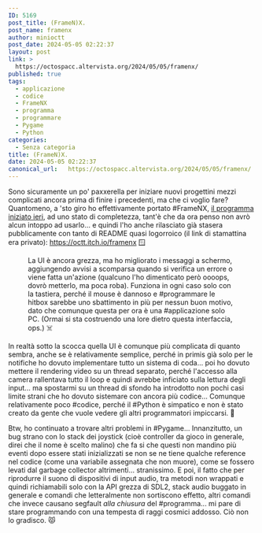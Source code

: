 ```yaml
---
ID: 5169
post_title: (FrameN)X.
post_name: framenx
author: minioctt
post_date: 2024-05-05 02:22:37
layout: post
link: >
  https://octospacc.altervista.org/2024/05/05/framenx/
published: true
tags:
  - applicazione
  - codice
  - FrameNX
  - programma
  - programmare
  - Pygame
  - Python
categories:
  - Senza categoria
title: (FrameN)X.
date: 2024-05-05 02:22:37
canonical_url:   https://octospacc.altervista.org/2024/05/05/framenx/
---
```

<!-- wp:paragraph -->
<p>Sono sicuramente un po' paxxerella per iniziare nuovi progettini mezzi complicati ancora prima di finire i precedenti, ma che ci voglio fare? Quantomeno, a 'sto giro ho effettivamente portato #FrameNX, <a href="https://octospacc.altervista.org/2024/05/04/framionx/">il programma iniziato ieri</a>, ad uno stato di completezza, tant'è che da ora penso non avrò alcun intoppo ad usarlo... e quindi l'ho anche rilasciato già stasera pubblicamente con tanto di README quasi logorroico (il link di stamattina era privato): <a href="https://octt.itch.io/framenx">https://octt.itch.io/framenx</a> 🪟</p>
<!-- /wp:paragraph -->

<!-- wp:paragraph -->
<p></p>
<!-- /wp:paragraph -->

<!-- wp:image {"id":5168,"sizeSlug":"large"} -->
<figure class="wp-block-image size-large"><img src="{{site.cdnurl}}/assets/uploads/2024/05/screenshot_2024-05-05-02-14-47-843_io2733305805360369156-960x987.jpg" alt="" class="wp-image-5168"/><figcaption class="wp-element-caption">La UI è ancora grezza, ma ho migliorato i messaggi a schermo, aggiungendo avvisi a scomparsa quando si verifica un errore o viene fatta un'azione (qualcuno l'ho dimenticato però oooops, dovrò metterlo, ma poca roba). Funziona in ogni caso solo con la tastiera, perché il mouse è dannoso e #programmare le hitbox sarebbe uno sbattimento in più per nessun buon motivo, dato che comunque questa per ora è una #applicazione solo PC. (Ormai si sta costruendo una lore dietro questa interfaccia, ops.) ☠️</figcaption></figure>
<!-- /wp:image -->

<!-- wp:paragraph -->
<p></p>
<!-- /wp:paragraph -->

<!-- wp:paragraph -->
<p>In realtà sotto la scocca quella UI è comunque più complicata di quanto sembra, anche se è relativamente semplice, perché in primis già solo per le notifiche ho dovuto implementare tutto un sistema di coda... poi ho dovuto mettere il rendering video su un thread separato, perché l'accesso alla camera rallentava tutto il loop e quindi avrebbe inficiato sulla lettura degli input... ma spostarmi su un thread di sfondo ha introdotto non pochi casi limite strani che ho dovuto sistemare con ancora più codice... Comunque relativamente poco #codice, perché il #Python è simpatico e non è stato creato da gente che vuole vedere gli altri programmatori impiccarsi. 🦍</p>
<!-- /wp:paragraph -->

<!-- wp:paragraph -->
<p>Btw, ho continuato a trovare altri problemi in #Pygame... Innanzitutto, un bug strano con lo stack dei joystick (cioè controller da gioco in generale, direi che il nome è scelto malino) che fa si che questi non mandino più eventi dopo essere stati inizializzati se non se ne tiene qualche reference nel codice (come una variabile assegnata che non muore), come se fossero levati dal garbage collector altrimenti... stranissimo. E poi, il fatto che per riprodurre il suono di dispositivi di input audio, tra metodi non wrappati e quindi richiamabili solo con la API grezza di SDL2, stack audio buggato in generale e comandi che letteralmente non sortiscono effetto, altri comandi che invece causano segfault <em>alla chiusura</em> del #programma... mi pare di stare programmando con una tempesta di raggi cosmici addosso. Ciò non lo gradisco. 😾</p>
<!-- /wp:paragraph -->